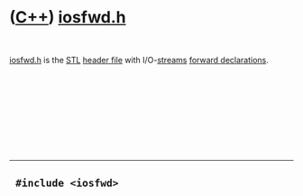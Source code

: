 
 

 

 

 

 

([C++](Cpp.md)) [iosfwd.h](CppIosfwdH.md)
===========================================

 

[iosfwd.h](CppIosfwdH.md) is the [STL](CppStl.md) [header
file](CppHeaderFile.md) with I/O-[streams](CppStream.md) [forward
declarations](CppForwardDeclaration.md).

 

 

 

 

 

  ----------------------
  ` #include <iosfwd>`
  ----------------------

 

 

 

 

 

 

